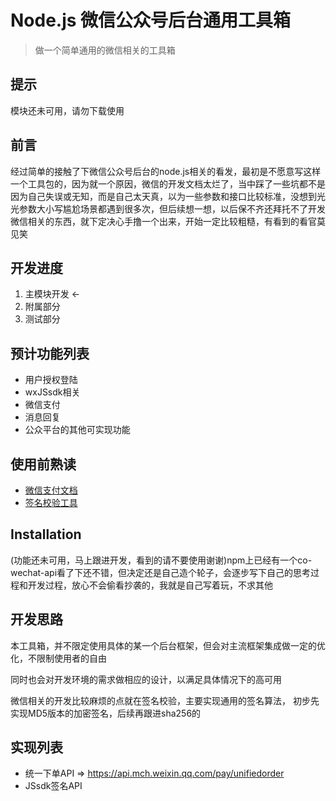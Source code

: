 # Node.js 微信公众号后台通用工具箱

> 做一个简单通用的微信相关的工具箱

## 提示

模块还未可用，请勿下载使用

## 前言

经过简单的接触了下微信公众号后台的node.js相关的看发，最初是不愿意写这样一个工具包的，因为就一个原因，微信的开发文档太烂了，当中踩了一些坑都不是因为自己失误或无知，而是自己太天真，以为一些参数和接口比较标准，没想到光光参数大小写尴尬场景都遇到很多次，但后续想一想，以后保不齐还拜托不了开发微信相关的东西，就下定决心手撸一个出来，开始一定比较粗糙，有看到的看官莫见笑

## 开发进度

1. 主模块开发 <-
2. 附属部分
3. 测试部分

## 预计功能列表

- 用户授权登陆
- wxJSsdk相关
- 微信支付
- 消息回复
- 公众平台的其他可实现功能

## 使用前熟读

- [微信支付文档](https://pay.weixin.qq.com/wiki/doc/api/index.html)
- [签名校验工具](https://pay.weixin.qq.com/wiki/doc/api/jsapi.php?chapter=20_1)

## Installation

(功能还未可用，马上跟进开发，看到的请不要使用谢谢)npm上已经有一个co-wechat-api看了下还不错，但决定还是自己造个轮子，会逐步写下自己的思考过程和开发过程，放心不会偷看抄袭的，我就是自己写着玩，不求其他


## 开发思路

本工具箱，并不限定使用具体的某一个后台框架，但会对主流框架集成做一定的优化，不限制使用者的自由

同时也会对开发环境的需求做相应的设计，以满足具体情况下的高可用

微信相关的开发比较麻烦的点就在签名校验，主要实现通用的签名算法， 初步先实现MD5版本的加密签名，后续再跟进sha256的

## 实现列表

- 统一下单API => https://api.mch.weixin.qq.com/pay/unifiedorder
- JSsdk签名API